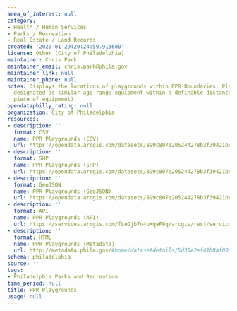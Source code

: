 ```yaml
---
area_of_interest: null
category:
- Health / Human Services
- Parks / Recreation
- Real Estate / Land Records
created: '2020-01-29T20:24:59.915600'
license: Other (City of Philadelphia)
maintainer: Chris Park
maintainer_email: chris.park@phila.gov
maintainer_link: null
maintainer_phone: null
notes: Displays the locations of playgrounds within PPR Boundaries. Playgrounds ARE
  designated as similar age range equipment within a definable distance (not each
  piece of equipment).
opendataphilly_rating: null
organization: City of Philadelphia
resources:
- description: ''
  format: CSV
  name: PPR Playgrounds (CSV)
  url: https://opendata.arcgis.com/datasets/899c807e205244278b3f39421be8489c_0.csv
- description: ''
  format: SHP
  name: PPR Playgrounds (SHP)
  url: https://opendata.arcgis.com/datasets/899c807e205244278b3f39421be8489c_0.zip
- description: ''
  format: GeoJSON
  name: PPR Playgrounds (GeoJSON)
  url: https://opendata.arcgis.com/datasets/899c807e205244278b3f39421be8489c_0.geojson
- description: ''
  format: API
  name: PPR Playgrounds (API)
  url: https://services.arcgis.com/fLeGjb7u4uXqeF9q/arcgis/rest/services/PPR_Playgrounds/FeatureServer/0/query?outFields=*&where=1%3D1
- description: ''
  format: HTML
  name: PPR Playgrounds (Metadata)
  url: http://metadata.phila.gov/#home/datasetdetails/5d35e2ef41b8af0010e65660/representationdetails/5d35e2ef41b8af0010e65664/
schema: philadelphia
source: ''
tags:
- Philadelphia Parks and Recreation
time_period: null
title: PPR Playgrounds
usage: null
---
```

